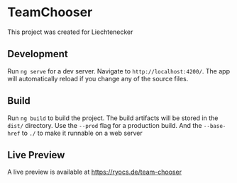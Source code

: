 # TeamChooser

This project was created for Liechtenecker

## Development

Run `ng serve` for a dev server. Navigate to `http://localhost:4200/`. The app will automatically reload if you change any of the source files.

## Build

Run `ng build` to build the project. The build artifacts will be stored in the `dist/` directory. Use the `--prod` flag for a production build.
And the `--base-href` to `./` to make it runnable on a web server

## Live Preview
A live preview is available at https://ryocs.de/team-chooser
